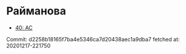 # Райманова
- [40: AC](40.md)

Commit: d2258b18165f7ba4e5346ca7d20438aec1a9dba7
 fetched at: 20201217-221750
